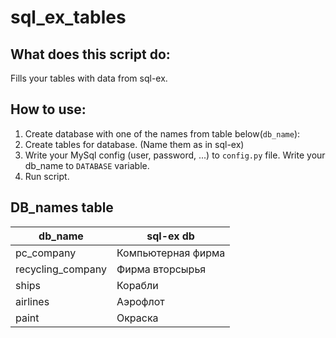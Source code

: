 # sql_ex_tables

## What does this script do:
Fills your tables with data from sql-ex.

## How to use:
1. Create database with one of the names from table below(`db_name`):
2. Create tables for database. (Name them as in sql-ex)
3. Write your MySql config (user, password, ...) to `config.py` file. Write your db_name to `DATABASE` variable.
5.  Run script.

## DB_names table
| db_name  | sql-ex db   |
| ------- | -------- |
| pc_company   | Компьютерная фирма |
| recycling_company   | Фирма вторсырья |
| ships   | Корабли |
| airlines   | Аэрофлот |
| paint   | Окраска |
